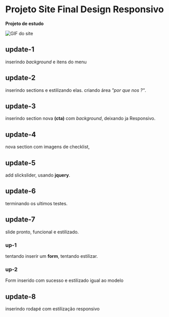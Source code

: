 # Projeto Site Final Design Responsivo
**Projeto de estudo**

![GIF do site](public/assets/images/sitegif.gif)

## update-1
inserindo *background* e itens do menu

## update-2
inserindo sections e estilizando elas.
criando área *"por que nos ?"*.

## update-3
inserindo section nova **(cta)** com *background*,
deixando ja Responsivo.

## update-4
nova section com imagens de checklist,

## update-5
add slickslider, usando **jquery**.

## update-6
terminando os ultimos testes.

## update-7
slide pronto, funcional e estilizado.


### up-1
tentando inserir um **form**,
tentando estilizar.

### up-2 
Form inserido com sucesso e estilizado igual ao modelo

## update-8
inserindo rodapé com estilização
responsivo
